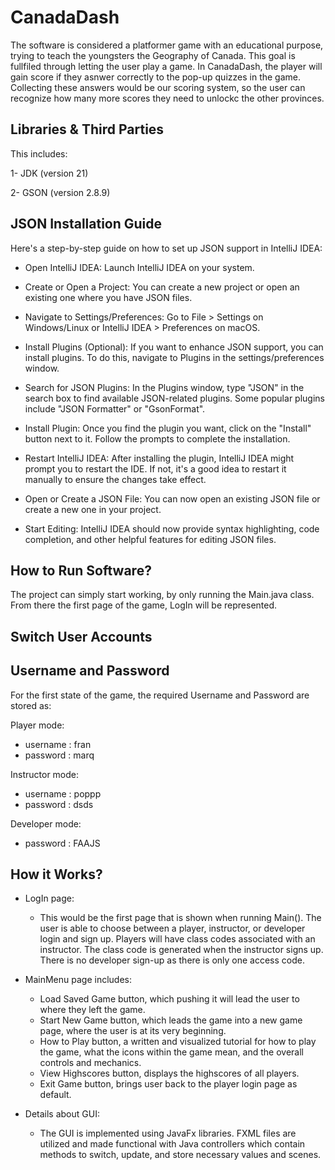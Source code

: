
# CanadaDash
The software is considered a platformer game with an educational purpose, trying to teach the youngsters the Geography of Canada. This goal is fullfiled through letting the user play a game.
In CanadaDash, the player will gain score if they asnwer correctly to the pop-up quizzes in the game. Collecting these answers would be our scoring system, so the user can recognize how many more scores they need to unlockc the other provinces. 



## Libraries & Third Parties

This includes:

1- JDK      (version 21)

2- GSON     (version 2.8.9)

## JSON Installation Guide
Here's a step-by-step guide on how to set up JSON support in IntelliJ IDEA:

* Open IntelliJ IDEA: Launch IntelliJ IDEA on your system.

* Create or Open a Project: You can create a new project or open an existing one where you have JSON files.

* Navigate to Settings/Preferences: Go to File > Settings on Windows/Linux or IntelliJ IDEA > Preferences on macOS.

* Install Plugins (Optional): If you want to enhance JSON support, you can install plugins. To do this, navigate to Plugins in the settings/preferences window.

* Search for JSON Plugins: In the Plugins window, type "JSON" in the search box to find available JSON-related plugins. Some popular plugins include "JSON Formatter" or "GsonFormat".

* Install Plugin: Once you find the plugin you want, click on the "Install" button next to it. Follow the prompts to complete the installation.

* Restart IntelliJ IDEA: After installing the plugin, IntelliJ IDEA might prompt you to restart the IDE. If not, it's a good idea to restart it manually to ensure the changes take effect.

* Open or Create a JSON File: You can now open an existing JSON file or create a new one in your project.

* Start Editing: IntelliJ IDEA should now provide syntax highlighting, code completion, and other helpful features for editing JSON files.
## How to Run Software?

The project can simply start working, by only running the Main.java class.
From there the first page of the game, LogIn will be represented.
## Switch User Accounts

## Username and Password
For the first state of the game, the required Username and Password are stored as:

  Player mode:
   - username : fran
   - password : marq


   Instructor mode:
   - username : poppp    
   - password : dsds
   

  Developer mode:
   - password : FAAJS   
## How it Works?

* LogIn page: 
     - This would be the first page that is shown when running Main(). The user is able to choose between a player, instructor, or developer login and sign up. Players will have class codes associated with an instructor. The class code is generated when the instructor signs up. 
There is no developer sign-up as there is only one access code.

* MainMenu page includes: 
    - Load Saved Game button, which pushing it will lead the user to where they left the game.
    - Start New Game button, which leads the game into a new game page, where the user is at its very beginning.
    - How to Play button, a written and visualized tutorial for how to play the game, what the icons within the game mean, and the overall controls and mechanics.
    - View Highscores button, displays the highscores of all players.
    - Exit Game button, brings user back to the player login page as default.    
    
* Details about GUI:
    - The GUI is implemented using JavaFx libraries. FXML files are utilized and made functional with Java controllers which contain methods to switch, update, and store necessary values and scenes.

